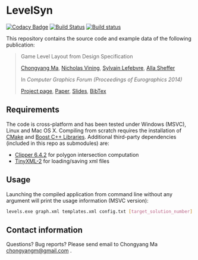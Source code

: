 LevelSyn
========

[![Codacy Badge](https://api.codacy.com/project/badge/Grade/5c6f50a130a04b6e954b4037eb5ae415)](https://app.codacy.com/gh/chongyangma/LevelSyn?utm_source=github.com&utm_medium=referral&utm_content=chongyangma/LevelSyn&utm_campaign=Badge_Grade_Settings)
[![Build Status](https://travis-ci.com/chongyangma/LevelSyn.svg?branch=master)](https://travis-ci.com/chongyangma/LevelSyn) [![Build status](https://ci.appveyor.com/api/projects/status/rppyp7wpf1un5dse?svg=true)](https://ci.appveyor.com/project/chongyangma/levelsyn)

This repository contains the source code and example data of the following publication:

> Game Level Layout from Design Specification
>
> [Chongyang Ma](http://chongyangma.com/), [Nicholas Vining](http://www.cs.ubc.ca/~nvining/), [Sylvain Lefebvre](https://www.antexel.com/sylefeb-research/), [Alla Sheffer](http://www.cs.ubc.ca/~sheffa/)
>
> In _Computer Graphics Forum (Proceedings of Eurographics 2014)_
>
> [Project page](http://chongyangma.com/publications/gl/index.html),
> [Paper](http://chongyangma.com/publications/gl/2014_gl_preprint.pdf),
> [Slides](http://chongyangma.com/publications/gl/2014_gl_slides.pdf),
> [BibTex](http://chongyangma.com/publications/gl/2014_gl_bib.txt)

Requirements
------------

The code is cross-platform and has been tested under Windows (MSVC), Linux and Mac OS X. Compiling from scratch requires the installation of [CMake](https://cmake.org/) and [Boost C++ Libraries](http://www.boost.org/). Additional third-party dependencies (included in this repo as submodules) are:
*   [Clipper 6.4.2](https://github.com/skyrpex/clipper) for polygon intersection computation
*   [TinyXML-2](https://github.com/leethomason/tinyxml2) for loading/saving xml files

Usage
-----

Launching the compiled application from command line without any argument will print the usage information (MSVC version):

```bash
levels.exe graph.xml templates.xml config.txt [target_solution_number]
```

Contact information
-------------------

Questions? Bug reports? Please send email to Chongyang Ma chongyangm@gmail.com .
